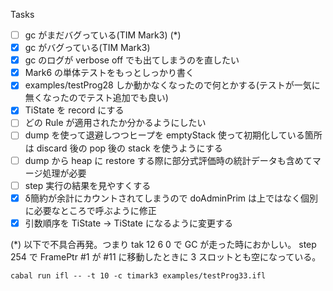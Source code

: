 Tasks

- [ ] gc がまだバグっている(TIM Mark3) (*)
- [x] gc がバグっている(TIM Mark3)
- [x] gc のログが verbose off でも出てしまうのを直したい
- [x] Mark6 の単体テストをもっとしっかり書く
- [x] examples/testProg28 しか動かなくなったので何とかする(テストが一気に無くなったのでテスト追加でも良い)
- [x] TiState を record にする
- [ ] どの Rule が適用されたか分かるようにしたい
- [ ] dump を使って退避しつつヒープを emptyStack 使って初期化している箇所は discard 後の pop 後の stack を使うようにする
- [ ] dump から heap に restore する際に部分式評価時の統計データも含めてマージ処理が必要
- [ ] step 実行の結果を見やすくする
- [x] δ簡約が余計にカウントされてしまうので doAdminPrim は上ではなく個別に必要なところで呼ぶように修正
- [x] 引数順序を TiState -> TiState になるように変更する

(*)
以下で不具合再発。つまり tak 12 6 0 で GC が走った時におかしい。
step 254 で FramePtr #1 が #11 に移動したときに 3 スロットとも空になっている。

```
cabal run ifl -- -t 10 -c timark3 examples/testProg33.ifl
```
